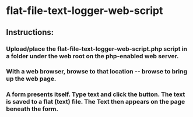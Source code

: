 # flat-file-text-logger-web-script
## Instructions: 
### Upload/place the flat-file-text-logger-web-script.php script in a folder under the web root on the php-enabled web server. 
### With a web browser, browse to that location -- browse to bring up the web page.
### A form presents itself. Type text and click the button. The text is saved to a flat (text) file. The Text then appears on the page beneath the form.

